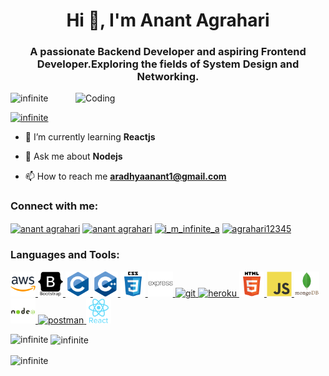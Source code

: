 <h1 align="center">Hi 👋, I'm Anant Agrahari</h1>
<h3 align="center">A passionate Backend Developer and aspiring Frontend Developer.Exploring the fields of System Design and Networking.</h3>
<img align="right" alt="Coding" width="400" src="https://media3.giphy.com/media/n1dFDLwXu4Qkwy7OJ0/giphy.gif?cid=ecf05e47eifp6n4mk08bm34mzxk7m1g6rqgrfw2v9ryvjxqy&ep=v1_gifs_search&rid=giphy.gif&ct=g">

<p align="left"> <img src="https://komarev.com/ghpvc/?username=infinite&label=Profile%20views&color=0e75b6&style=flat" alt="infinite" /> </p>

<p align="left"> <a href="https://github.com/ryo-ma/github-profile-trophy"><img src="https://github-profile-trophy.vercel.app/?username=infinite" alt="infinite" /></a> </p>

- 🌱 I’m currently learning **Reactjs**

- 💬 Ask me about **Nodejs**

- 📫 How to reach me **aradhyaanant1@gmail.com**

<h3 align="left">Connect with me:</h3>
<p align="left">
<a href="https://linkedin.com/in/anant agrahari" target="blank"><img align="center" src="https://raw.githubusercontent.com/rahuldkjain/github-profile-readme-generator/master/src/images/icons/Social/linked-in-alt.svg" alt="anant agrahari" height="30" width="40" /></a>
<a href="https://fb.com/anant agrahari" target="blank"><img align="center" src="https://raw.githubusercontent.com/rahuldkjain/github-profile-readme-generator/master/src/images/icons/Social/facebook.svg" alt="anant agrahari" height="30" width="40" /></a>
<a href="https://instagram.com/i_m_infinite_a" target="blank"><img align="center" src="https://raw.githubusercontent.com/rahuldkjain/github-profile-readme-generator/master/src/images/icons/Social/instagram.svg" alt="i_m_infinite_a" height="30" width="40" /></a>
<a href="https://www.codechef.com/users/agrahari12345" target="blank"><img align="center" src="https://cdn.jsdelivr.net/npm/simple-icons@3.1.0/icons/codechef.svg" alt="agrahari12345" height="30" width="40" /></a>
</p>

<h3 align="left">Languages and Tools:</h3>
<p align="left"> <a href="https://aws.amazon.com" target="_blank" rel="noreferrer"> <img src="https://raw.githubusercontent.com/devicons/devicon/master/icons/amazonwebservices/amazonwebservices-original-wordmark.svg" alt="aws" width="40" height="40"/> </a> <a href="https://getbootstrap.com" target="_blank" rel="noreferrer"> <img src="https://raw.githubusercontent.com/devicons/devicon/master/icons/bootstrap/bootstrap-plain-wordmark.svg" alt="bootstrap" width="40" height="40"/> </a> <a href="https://www.cprogramming.com/" target="_blank" rel="noreferrer"> <img src="https://raw.githubusercontent.com/devicons/devicon/master/icons/c/c-original.svg" alt="c" width="40" height="40"/> </a> <a href="https://www.w3schools.com/cpp/" target="_blank" rel="noreferrer"> <img src="https://raw.githubusercontent.com/devicons/devicon/master/icons/cplusplus/cplusplus-original.svg" alt="cplusplus" width="40" height="40"/> </a> <a href="https://www.w3schools.com/css/" target="_blank" rel="noreferrer"> <img src="https://raw.githubusercontent.com/devicons/devicon/master/icons/css3/css3-original-wordmark.svg" alt="css3" width="40" height="40"/> </a> <a href="https://expressjs.com" target="_blank" rel="noreferrer"> <img src="https://raw.githubusercontent.com/devicons/devicon/master/icons/express/express-original-wordmark.svg" alt="express" width="40" height="40"/> </a> <a href="https://git-scm.com/" target="_blank" rel="noreferrer"> <img src="https://www.vectorlogo.zone/logos/git-scm/git-scm-icon.svg" alt="git" width="40" height="40"/> </a> <a href="https://heroku.com" target="_blank" rel="noreferrer"> <img src="https://www.vectorlogo.zone/logos/heroku/heroku-icon.svg" alt="heroku" width="40" height="40"/> </a> <a href="https://www.w3.org/html/" target="_blank" rel="noreferrer"> <img src="https://raw.githubusercontent.com/devicons/devicon/master/icons/html5/html5-original-wordmark.svg" alt="html5" width="40" height="40"/> </a> <a href="https://developer.mozilla.org/en-US/docs/Web/JavaScript" target="_blank" rel="noreferrer"> <img src="https://raw.githubusercontent.com/devicons/devicon/master/icons/javascript/javascript-original.svg" alt="javascript" width="40" height="40"/> </a> <a href="https://www.mongodb.com/" target="_blank" rel="noreferrer"> <img src="https://raw.githubusercontent.com/devicons/devicon/master/icons/mongodb/mongodb-original-wordmark.svg" alt="mongodb" width="40" height="40"/> </a> <a href="https://nodejs.org" target="_blank" rel="noreferrer"> <img src="https://raw.githubusercontent.com/devicons/devicon/master/icons/nodejs/nodejs-original-wordmark.svg" alt="nodejs" width="40" height="40"/> </a> <a href="https://postman.com" target="_blank" rel="noreferrer"> <img src="https://www.vectorlogo.zone/logos/getpostman/getpostman-icon.svg" alt="postman" width="40" height="40"/> </a> <a href="https://reactjs.org/" target="_blank" rel="noreferrer"> <img src="https://raw.githubusercontent.com/devicons/devicon/master/icons/react/react-original-wordmark.svg" alt="react" width="40" height="40"/> </a> </p>

<p><img align="left" src="https://github-readme-stats.vercel.app/api/top-langs?username=infinite&show_icons=true&locale=en&layout=compact" alt="infinite" /></p>

<p>&nbsp;<img align="center" src="https://github-readme-stats.vercel.app/api?username=infinite&show_icons=true&locale=en" alt="infinite" /></p>

<p><img align="center" src="https://github-readme-streak-stats.herokuapp.com/?user=infinite&" alt="infinite" /></p>

